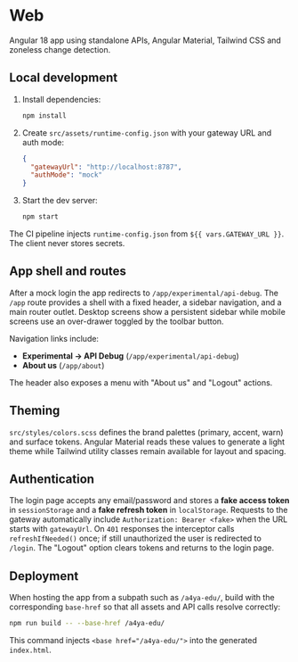 # Web

Angular 18 app using standalone APIs, Angular Material, Tailwind CSS and zoneless change detection.

## Local development

1. Install dependencies:
   ```bash
   npm install
   ```
2. Create `src/assets/runtime-config.json` with your gateway URL and auth mode:
   ```json
   {
     "gatewayUrl": "http://localhost:8787",
     "authMode": "mock"
   }
   ```
3. Start the dev server:
   ```bash
   npm start
   ```

The CI pipeline injects `runtime-config.json` from `${{ vars.GATEWAY_URL }}`. The client never stores secrets.

## App shell and routes

After a mock login the app redirects to `/app/experimental/api-debug`. The `/app` route provides a shell with a fixed header, a sidebar navigation, and a main router outlet. Desktop screens show a persistent sidebar while mobile screens use an over-drawer toggled by the toolbar button.

Navigation links include:

- **Experimental → API Debug** (`/app/experimental/api-debug`)
- **About us** (`/app/about`)

The header also exposes a menu with "About us" and "Logout" actions.

## Theming

`src/styles/colors.scss` defines the brand palettes (primary, accent, warn) and surface tokens. Angular Material reads these values to generate a light theme while Tailwind utility classes remain available for layout and spacing.

## Authentication

The login page accepts any email/password and stores a **fake access token** in
`sessionStorage` and a **fake refresh token** in `localStorage`. Requests to the
gateway automatically include `Authorization: Bearer <fake>` when the URL starts
with `gatewayUrl`. On `401` responses the interceptor calls `refreshIfNeeded()`
once; if still unauthorized the user is redirected to `/login`. The "Logout" option clears tokens and returns to the login page.

## Deployment

When hosting the app from a subpath such as `/a4ya-edu/`, build with the corresponding `base-href` so that all assets and API calls resolve correctly:

```bash
npm run build -- --base-href /a4ya-edu/
```

This command injects `<base href="/a4ya-edu/">` into the generated `index.html`.

